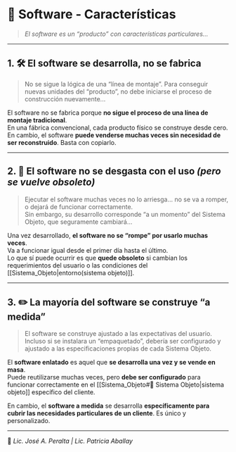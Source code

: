 # 🧠 Software - Características

> *El software es un “producto” con características particulares...*

---

## 1. 🛠️ El software se desarrolla, no se fabrica

> No se sigue la lógica de una “línea de montaje”. Para conseguir nuevas unidades del “producto”, no debe iniciarse el proceso de construcción nuevamente...

El software no se fabrica porque **no sigue el proceso de una línea de montaje tradicional**.  
En una fábrica convencional, cada producto físico se construye desde cero. En cambio, el software **puede venderse muchas veces sin necesidad de ser reconstruido**. Basta con copiarlo.

---

## 2. 🔁 El software no se desgasta con el uso *(pero se vuelve obsoleto)*

> Ejecutar el software muchas veces no lo arriesga... no se va a romper, o dejará de funcionar correctamente.  
> Sin embargo, su desarrollo corresponde “a un momento” del Sistema Objeto, que seguramente cambiará...

Una vez desarrollado, **el software no se “rompe” por usarlo muchas veces**.  
Va a funcionar igual desde el primer día hasta el último.  
Lo que sí puede ocurrir es que **quede obsoleto** si cambian los requerimientos del usuario o las condiciones del  [[Sistema_Objeto|entorno(sistema objeto)]].

---

## 3. ✏️ La mayoría del software se construye “a medida”

> El software se construye ajustado a las expectativas del usuario.  
> Incluso si se instalara un “empaquetado”, debería ser configurado y ajustado a las especificaciones propias de cada Sistema Objeto.

El **software enlatado** es aquel que **se desarrolla una vez y se vende en masa**.  
Puede reutilizarse muchas veces, pero **debe ser configurado** para funcionar correctamente en el [[Sistema_Objeto#🧩 Sistema Objeto|sistema objeto]] específico del cliente.

En cambio, el **software a medida** se desarrolla **específicamente para cubrir las necesidades particulares de un cliente**. Es único y personalizado.

---

📘 *Lic. José A. Peralta | Lic. Patricia Aballay*
